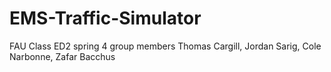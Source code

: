 # EMS-Traffic-Simulator
FAU Class ED2 spring 4 group members Thomas Cargill, Jordan Sarig, Cole Narbonne, Zafar Bacchus

